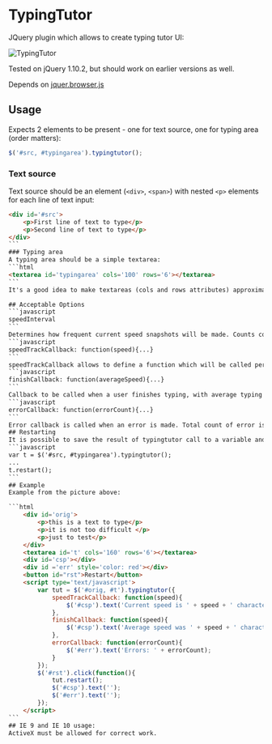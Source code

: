 # TypingTutor

JQuery plugin which allows to create typing tutor UI:

![TypingTutor](http://s14.postimg.org/x9q5aimvl/type.png)

Tested on jQuery 1.10.2, but should work on earlier versions as well.

Depends on [jquer.browser.js](http://jquery.thewikies.com/browser)

## Usage
Expects 2 elements to be present - one for text source, one for typing area (order matters):
```javascript
$('#src, #typingarea').typingtutor();
```
### Text source
Text source should be an element 
(`<div>`, `<span>`) with nested `<p>` elements for each line of text input:
````html
<div id='#src'>
    <p>First line of text to type</p>
    <p>Second line of text to type</p>
</div>
```
### Typing area
A typing area should be a simple textarea:
```html
<textarea id='typingarea' cols='100' rows='6'></textarea>
```
It's a good idea to make textareas (cols and rows attributes) approximately the same size as input text size.

## Acceptable Options
```javascript
speedInterval
```
Determines how frequent current speed snapshots will be made. Counts continuously typed characters (with no erroneous one present, an error will reset the counter). Defaults to 4, which means that current speed callback will be called on every 4 subsequently typed correct characters.
```javascript
speedTrackCallback: function(speed){...}
```
speedTrackCallback allows to define a function which will be called periodically (depending on *speedInterval* parameter) with parameter *speed* which corresponds to typed characters per minute.
```javascript
finishCallback: function(averageSpeed){...}
```
Callback to be called when a user finishes typing, with average typing speed as a parameter.
```javascript
errorCallback: function(errorCount){...}
```
Error callback is called when an error is made. Total count of error is passed as a parameter.
## Restarting
It is possible to save the result of typingtutor call to a variable and use that variable to restart typing session when desired:
```javascript
var t = $('#src, #typingarea').typingtutor();
...
t.restart();
```
## Example
Example from the picture above:

```html
	<div id='orig'>
		<p>this is a text to type</p>
		<p>it is not too difficult </p>
		<p>just to test</p>
	</div>
	<textarea id='t' cols='160' rows='6'></textarea>
	<div id='csp'></div>
	<div id ='err' style='color: red'></div>
	<button id="rst">Restart</button>
	<script type='text/javascript'>
		var tut = $('#orig, #t').typingtutor({
			speedTrackCallback: function(speed){
				$('#csp').text('Current speed is ' + speed + ' characters per minute');
			},
			finishCallback: function(speed){
			    $('#csp').text('Average speed was ' + speed + ' characters per minute');
			},
			errorCallback: function(errorCount){
				$('#err').text('Errors: ' + errorCount);
			}
		});
		$('#rst').click(function(){
			tut.restart();
			$('#csp').text('');
			$('#err').text('');
		});
	</script>
```	
## IE 9 and IE 10 usage:
ActiveX must be allowed for correct work.



